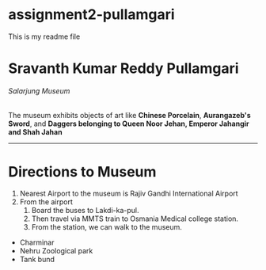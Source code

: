 # assignment2-pullamgari
This is my readme file
# Sravanth Kumar Reddy Pullamgari
###### Salarjung Museum
The museum exhibits objects of art like **Chinese Porcelain**, **Aurangazeb's Sword**, and **Daggers belonging to Queen Noor Jehan, Emperor Jahangir and Shah Jahan**
***
# Directions to Museum
1. Nearest Airport to the museum is Rajiv Gandhi International Airport
2. From the airport
    1. Board the buses to Lakdi-ka-pul.
    2. Then travel via MMTS train to Osmania Medical college station.
    3. From the station, we can walk to the museum.
* Charminar
* Nehru Zoological park
* Tank bund
